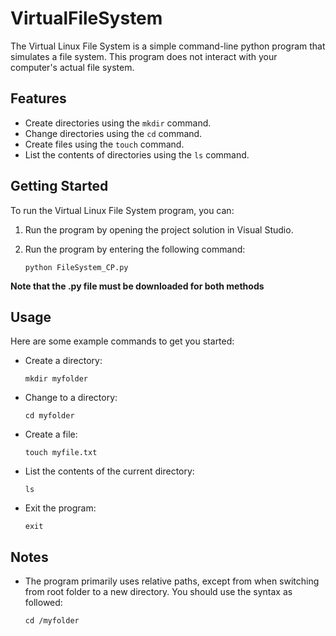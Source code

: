 # VirtualFileSystem


The Virtual Linux File System is a simple command-line python program that simulates a file system. This program does not interact with your computer's actual file system. 

## Features

- Create directories using the `mkdir` command.
- Change directories using the `cd` command.
- Create files using the `touch` command.
- List the contents of directories using the `ls` command.

## Getting Started

To run the Virtual Linux File System program, you can:

1. Run the program by opening the project solution in Visual Studio.

2. Run the program by entering the following command:
   
   ```
   python FileSystem_CP.py
   ```

**Note that the .py file must be downloaded for both methods**

## Usage

Here are some example commands to get you started:

- Create a directory:
   
   ```
   mkdir myfolder
   ```

- Change to a directory:
   
   ```
   cd myfolder
   ```

- Create a file:
   
   ```
   touch myfile.txt
   ```

- List the contents of the current directory:
   
   ```
   ls
   ```

- Exit the program:
   
   ```
   exit
   ```

## Notes

- The program primarily uses relative paths, except from when switching from root folder to a new directory. You should use the syntax as followed:
  
  ```
  cd /myfolder
  ```


